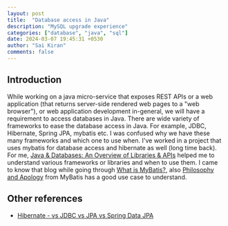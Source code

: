 ```yaml
---
layout: post
title:  "Database access in Java"
description: "MySQL upgrade experience"
categories: ["database", "java", "sql"]
date: 2024-03-07 19:45:31 +0530
author: "Sai Kiran"
comments: false
---
```

## Introduction
While working on a java micro-service that exposes REST APIs or a web application (that returns server-side rendered web pages to a "web browser"), or web application development in-general, we will have a requirement to access databases in Java.
There are wide variety of frameworks to ease the database access in Java. For example, JDBC, Hibernate, Spring JPA, mybatis etc. I was confused why we have these many frameworks and which one to use when.
I've worked in a project that uses mybatis for database access and hibernate as well (long time back). For me, [Java & Databases: An Overview of Libraries & APIs](https://web.archive.org/web/20240127202222/https://www.marcobehler.com/guides/java-databases) helped me to understand various frameworks or libraries and when to use them. I came to know that blog while going through [What is MyBatis?](https://web.archive.org/web/20240109210529/https://mybatis.org/mybatis-3/), also [Philosophy and Apology](https://web.archive.org/web/20231130234426/https://mybatis.org/generator/philosophy.html) from MyBatis has a good use case to understand. 

## Other references
- [Hibernate - vs JDBC vs JPA vs Spring Data JPA](https://dev.to/yigi/hibernate-vs-jdbc-vs-jpa-vs-spring-data-jpa-1421)